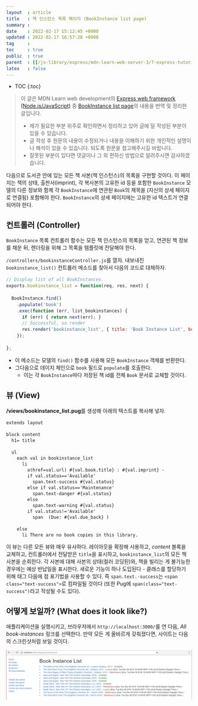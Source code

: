 ```yaml
---
layout  : article
title   : 책 인스턴스 목록 페이지 (BookInstance list page)
summary : 
date    : 2022-02-17 15:12:45 +0900
updated : 2022-02-17 16:57:28 +0900
tag     : 
toc     : true
public  : true
parent  : [[/js-library/express/mdn-learn-web-server-3/7-express-tutorial-5]]
latex   : false
---
```

* TOC
{:toc}

> 이 글은 MDN Learn web development의 [Express web framework (Node.js/JavaScript)](https://developer.mozilla.org/en-US/docs/Learn/Server-side/Express_Nodejs) 중 [BookInstance list page](https://developer.mozilla.org/en-US/docs/Learn/Server-side/Express_Nodejs/Displaying_data/BookInstance_list_page)의 내용을 번역 및 정리한 글입니다.
>
> * 제가 필요한 부분 위주로 확인하면서 정리하고 있어 글에 덜 작성된 부분이 있을 수 있습니다.
> * 글 작성 후 원문의 내용이 수정되거나 내용을 이해하기 위한 개인적인 설명이나 해석이 있을 수 있습니다. 되도록 원문을 참고해주시길 바랍니다.
> * 잘못된 부분이 있다면 댓글이나 그 외 편하신 방법으로 알려주시면 감사하겠습니다.

다음으로 도서관 안에 있는 모든 책 사본(책 인스턴스)의 목록을 구현할 것이다. 이 페이지는 책의 상태, 출판사(imprint), 각 복사본의 고유한 id 등을 포함한 `BookInstance` 모델의 다른 정보와 함께 각 `BookInstance`에 연관된 `Book`의 제목을 (자신의 상세 페이지로 연결됨) 포함해야 한다. `BookInstance`의 상세 페이지에는 고유한 id 텍스트가 연결되어야 한다.

## 컨트롤러 (Controller)

`BookInstance` 목록 컨트롤러 함수는 모든 책 인스턴스의 목록을 얻고, 연관된 책 정보를 채운 뒤, 렌더링을 위해 그 목록을 템플릿에 전달해야 한다.

`/controllers/bookinstanceController.js`를 열자. 내보내진 `bookinstance_list()` 컨트롤러 메소드를 찾아서 다음의 코드로 대체하자.

```js
// Display list of all BookInstances.
exports.bookinstance_list = function(req, res, next) {

  BookInstance.find()
    .populate('book')
    .exec(function (err, list_bookinstances) {
      if (err) { return next(err); }
      // Successful, so render
      res.render('bookinstance_list', { title: 'Book Instance List', bookinstance_list: list_bookinstances });
    });

};
```

* 이 메소드는 모델의 `find()` 함수를 사용해 모든 `BookInstance` 객체를 반환한다.
* 그다음으로 데이지 체인으로 `book` 필드로 `populate`를 호출한다.
    * 이는 각 `BookInstance`마다 저장된 책 id를 전체 `Book` 문서로 교체할 것이다.

## 뷰 (View)

**/views/bookinstance_list.pug**를 생성해 아래의 텍스트를 복사해 넣자.

```pug
extends layout

block content
  h1= title

  ul
    each val in bookinstance_list
      li
        a(href=val.url) #{val.book.title} : #{val.imprint} -
        if val.status=='Available'
          span.text-success #{val.status}
        else if val.status=='Maintenance'
          span.text-danger #{val.status}
        else
          span.text-warning #{val.status}
        if val.status!='Available'
          span  (Due: #{val.due_back} )

    else
      li There are no book copies in this library.
```

이 뷰는 다른 모든 뷰와 매우 유사하다. 레이아웃을 확장해 사용하고, *content* 블록을 교체하고, 컨트롤러에서 전달받은 `title`을 표시하고, `bookinstance_list`의 모든 책 사본을 순회한다. 각 사본에 대해 사본의 상태(컬러 코딩된)와, 책을 빌리는 게 불가능한 경우에는 예상 반납일을 표시한다. 새로운 기능이 하나 도입된다 - 클래스를 할당하기 위해 태그 다음에 점 표기법을 사용할 수 있다. 즉 `span.text.-success`는 `<span class="text-success">`로 컴파일될 것이다 (또한 Pug에 `span(class="text-success")`라고 작성될 수도 있다).

## 어떻게 보일까? (What does it look like?)

애플리케이션을 실행시키고, 브라우저에서 `http://localhost:3000/`를 연 다음, *All book-instances* 링크를 선택한다. 만약 모든 게 올바르게 갖춰졌다면, 사이트는 다음의 스크린샷처럼 보일 것이다.

![book instance list page screenshot](/post-img/mdn-learn-web-server-3-7-6-bookinstance-list-page/locallibary_express_bookinstance_list.png)
